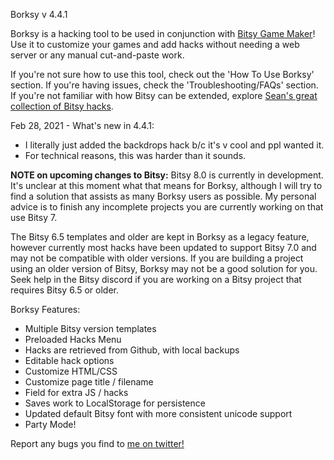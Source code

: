 Borksy v 4.4.1

Borksy is a hacking tool to be used in conjunction with [Bitsy Game Maker](https://ledoux.itch.io/bitsy)! Use it to customize your games and add hacks without needing a web server or any manual cut-and-paste work.

If you're not sure how to use this tool, check out the 'How To Use Borksy' section. If you're having issues, check the 'Troubleshooting/FAQs' section. If you're not familiar with how Bitsy can be extended, explore [Sean's great collection of Bitsy hacks](https://github.com/seleb/bitsy-hacks/).

Feb 28, 2021 - What's new in 4.4.1:
* I literally just added the backdrops hack b/c it's v cool and ppl wanted it.
* For technical reasons, this was harder than it sounds.

**NOTE on upcoming changes to Bitsy:** Bitsy 8.0 is currently in development. It's unclear at this moment what that means for Borksy, although I will try to find a solution that assists as many Borksy users as possible. My personal advice is to finish any incomplete projects you are currently working on that use Bitsy 7.

The Bitsy 6.5 templates and older are kept in Borksy as a legacy feature, however currently most hacks have been updated to support Bitsy 7.0 and may not be compatible with older versions. If you are building a project using an older version of Bitsy, Borksy may not be a good solution for you. Seek help in the Bitsy discord if you are working on a Bitsy project that requires Bitsy 6.5 or older.

Borksy Features:
* Multiple Bitsy version templates
* Preloaded Hacks Menu
* Hacks are retrieved from Github, with local backups
* Editable hack options
* Customize HTML/CSS
* Customize page title / filename
* Field for extra JS / hacks
* Saves work to LocalStorage for persistence
* Updated default Bitsy font with more consistent unicode support
* Party Mode!

Report any bugs you find to [me on twitter!](https://twitter.com/AYolland)
